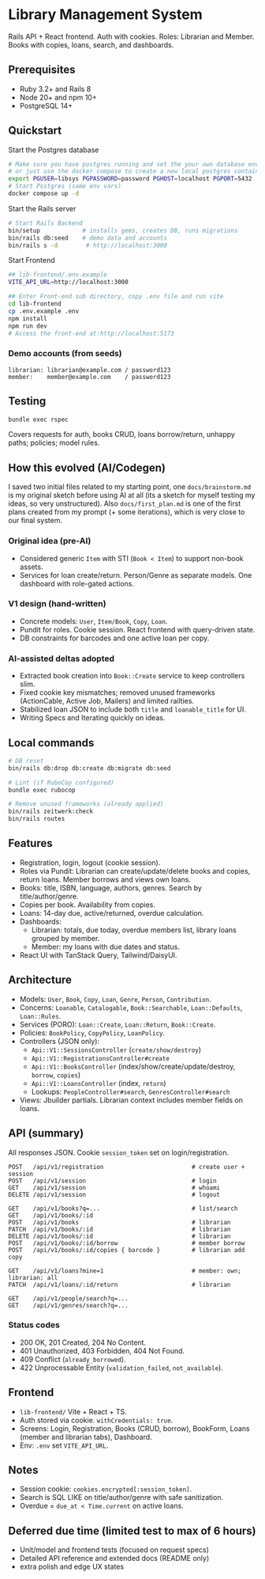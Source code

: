 # Library Management System

Rails API + React frontend. Auth with cookies. Roles: Librarian and Member. Books with copies, loans, search, and dashboards.

## Prerequisites
- Ruby 3.2+ and Rails 8
- Node 20+ and npm 10+
- PostgreSQL 14+

## Quickstart

Start the Postgres database
```bash
# Make sure you have postgres running and set the your own database env vars
# or just use the docker compose to create a new local postgres container 
export PGUSER=libsys PGPASSWORD=password PGHOST=localhost PGPORT=5432
# Start Postgres (same env vars)
docker compose up -d
```

Start the Rails server 
```bash
# Start Rails Backend
bin/setup            # installs gems, creates DB, runs migrations
bin/rails db:seed    # demo data and accounts
bin/rails s -d        # http://localhost:3000
```

Start Frontend
```bash
## lib-frontend/.env.example
VITE_API_URL=http://localhost:3000

## Enter Front-end sub directory, copy .env file and run vite 
cd lib-frontend
cp .env.example .env
npm install  
npm run dev          
# Access the front-end at:http://localhost:5173
```

### Demo accounts (from seeds)
```
librarian: librarian@example.com / password123
member:    member@example.com    / password123
```

## Testing

```bash
bundle exec rspec
```

Covers requests for auth, books CRUD, loans borrow/return, unhappy paths; policies; model rules.

## How this evolved (AI/Codegen)

I saved two initial files related to my starting point, one `docs/brainstorm.md` is my original sketch before using AI at all (its a sketch for myself testing my ideas, so very unstructured). Also `docs/first_plan.md` is one of the first plans created from my prompt (+ some iterations), which is very close to our final system.

### Original idea (pre-AI)
- Considered generic `Item` with STI (`Book < Item`) to support non-book assets.
- Services for loan create/return. Person/Genre as separate models. One dashboard with role-gated actions.

### V1 design (hand-written)
- Concrete models: `User`, `Item/Book`, `Copy`, `Loan`.
- Pundit for roles. Cookie session. React frontend with query-driven state.
- DB constraints for barcodes and one active loan per copy.

### AI-assisted deltas adopted
- Extracted book creation into `Book::Create` service to keep controllers slim.
- Fixed cookie key mismatches; removed unused frameworks (ActionCable, Active Job, Mailers) and limited railties.
- Stabilized loan JSON to include both `title` and `loanable_title` for UI.
- Writing Specs and Iterating quickly on ideas.


## Local commands

```bash
# DB reset
bin/rails db:drop db:create db:migrate db:seed

# Lint (if RuboCop configured)
bundle exec rubocop

# Remove unused frameworks (already applied)
bin/rails zeitwerk:check
bin/rails routes
```

## Features

- Registration, login, logout (cookie session).
- Roles via Pundit: Librarian can create/update/delete books and copies, return loans. Member borrows and views own loans.
- Books: title, ISBN, language, authors, genres. Search by title/author/genre.
- Copies per book. Availability from copies.
- Loans: 14-day due, active/returned, overdue calculation.
- Dashboards:
  - Librarian: totals, due today, overdue members list, library loans grouped by member.
  - Member: my loans with due dates and status.
- React UI with TanStack Query, Tailwind/DaisyUI.

## Architecture

- Models: `User`, `Book`, `Copy`, `Loan`, `Genre`, `Person`, `Contribution`.
- Concerns: `Loanable`, `Catalogable`, `Book::Searchable`, `Loan::Defaults`, `Loan::Rules`.
- Services (PORO): `Loan::Create`, `Loan::Return`, `Book::Create`.
- Policies: `BookPolicy`, `CopyPolicy`, `LoanPolicy`.
- Controllers (JSON only):
  - `Api::V1::SessionsController` (`create/show/destroy`)
  - `Api::V1::RegistrationsController#create`
  - `Api::V1::BooksController` (index/show/create/update/destroy, `borrow`, `copies`)
  - `Api::V1::LoansController` (index, `return`)
  - Lookups: `PeopleController#search`, `GenresController#search`
- Views: Jbuilder partials. Librarian context includes member fields on loans.

## API (summary)

All responses JSON. Cookie `session_token` set on login/registration.

```
POST   /api/v1/registration                         # create user + session
POST   /api/v1/session                              # login
GET    /api/v1/session                              # whoami
DELETE /api/v1/session                              # logout

GET    /api/v1/books?q=...                          # list/search
GET    /api/v1/books/:id
POST   /api/v1/books                                # librarian
PATCH  /api/v1/books/:id                            # librarian
DELETE /api/v1/books/:id                            # librarian
POST   /api/v1/books/:id/borrow                     # member borrow
POST   /api/v1/books/:id/copies { barcode }         # librarian add copy

GET    /api/v1/loans?mine=1                         # member: own; librarian: all
PATCH  /api/v1/loans/:id/return                     # librarian

GET    /api/v1/people/search?q=...
GET    /api/v1/genres/search?q=...
```

### Status codes

- 200 OK, 201 Created, 204 No Content.
- 401 Unauthorized, 403 Forbidden, 404 Not Found.
- 409 Conflict (`already_borrowed`).
- 422 Unprocessable Entity (`validation_failed`, `not_available`).

## Frontend

- `lib-frontend/` Vite + React + TS.
- Auth stored via cookie. `withCredentials: true`.
- Screens: Login, Registration, Books (CRUD, borrow), BookForm, Loans (member and librarian tabs), Dashboard.
- Env: `.env` set `VITE_API_URL`.

## Notes

- Session cookie: `cookies.encrypted[:session_token]`.
- Search is SQL LIKE on title/author/genre with safe sanitization.
- Overdue = `due_at < Time.current` on active loans.

## Deferred due time (limited test to max of 6 hours)

- Unit/model and frontend tests (focused on request specs)
- Detailed API reference and extended docs (README only)
- extra polish and edge UX states

